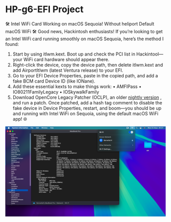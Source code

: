 # HP-g6-EFI Project
🛠️ Intel WiFi Card Working on macOS Sequoia!  Without heliport Default macOS WiFi 🛠️
Good news, Hackintosh enthusiasts! If you’re looking to get an Intel WiFi card running smoothly on macOS Sequoia, here’s the method I found:
 1. Start by using itlwm.kext. Boot up and check the PCI list in Hackintool—your WiFi card hardware should appear there.
 2. Right-click the device, copy the device path, then delete itlwm.kext and add AirportItlwm (latest Ventura release) to your EFI.
 3. Go to your EFI Device Properties, paste in the copied path, and add a fake BCM card Device ID (like IONane).
 4. Add these essential kexts to make things work:
 • AMFIPass
 • IO80211FamilyLegacy
 • IOSkywalkFamily
 5. Download OpenCore Legacy Patcher (OCLP), an older [nightly version](https://github.com/goodbest/HaC-Mini/releases/download/v2.9.1/OpenCore-Patcher166.pkg.zip)
, and run a patch.
Once patched, add a hash tag comment to disable the fake device in Device Properties, restart, and boom—you should be up and running with Intel WiFi on Sequoia, using the default macOS WiFi app! 🌐

![Screenshot](https://raw.githubusercontent.com/Serverbd-Technology/HP-g6-EFI/main/images/Screenshot%201403-08-23%20at%2000.27.00.png)
